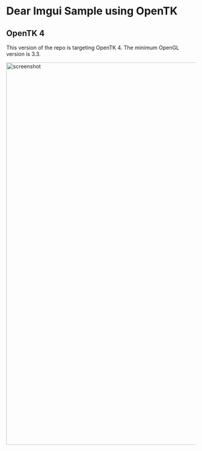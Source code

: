 # Dear Imgui Sample using OpenTK

## OpenTK 4

This version of the repo is targeting OpenTK 4. 
The minimum OpenGL version is 3.3.

<img width="1019" alt="screenshot" src="https://github.com/DigitalBox98/Dear-ImGui-OpenTK-Sample/assets/57635141/c5f1b790-e660-45da-8d1e-23e7b594ec6b">
